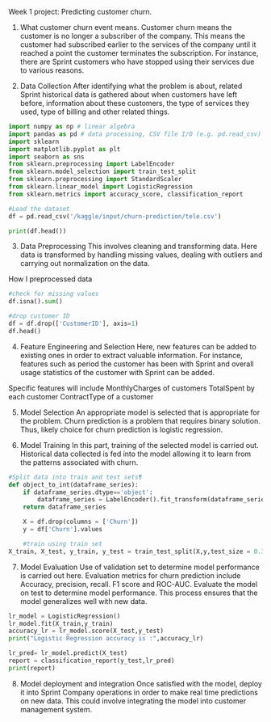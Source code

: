 Week 1 project: Predicting customer churn.

1.	What customer churn event means.
Customer churn means the customer is no longer a subscriber of the company. This means the customer had subscribed earlier to the services of the company until it reached a point the customer terminates the subscription. For instance, there are Sprint customers who have stopped using their services due to various reasons. 

2.	Data Collection
After identifying what the problem is about, related Sprint historical data is gathered about when customers have left before, information about these customers, the type of services they used, type of billing and other related things.

```python 
import numpy as np # linear algebra
import pandas as pd # data processing, CSV file I/O (e.g. pd.read_csv)
import sklearn
import matplotlib.pyplot as plt
import seaborn as sns
from sklearn.preprocessing import LabelEncoder
from sklearn.model_selection import train_test_split
from sklearn.preprocessing import StandardScaler
from sklearn.linear_model import LogisticRegression
from sklearn.metrics import accuracy_score, classification_report
```
```python
#Load the dataset
df = pd.read_csv('/kaggle/input/churn-prediction/tele.csv')

print(df.head())
```

3.	Data Preprocessing
This involves cleaning and transforming data. Here data is transformed by handling missing values, dealing with outliers and carrying out normalization on the data.

How I preprocessed data

```python
#check for missing values
df.isna().sum()

#drop customer ID
df = df.drop(['CustomerID'], axis=1)
df.head()
```


4.	Feature Engineering and Selection
Here, new features can be added to existing ones in order to extract valuable information. For instance, features such as period the customer has been with Sprint and overall usage statistics of the customer with Sprint can be added.

Specific features will include
MonthlyCharges of customers
TotalSpent by each customer
ContractType of a customer


5.	Model Selection 
An appropriate model is selected that is appropriate for the problem. Churn prediction is a problem that requires binary solution. Thus, likely choice for churn prediction is logistic regression.


6.	Model Training
In this part, training of the selected model is carried out. Historical data collected is fed into the model allowing it to learn from the patterns associated with churn.

```python
#Split data into train and test sets¶ 
def object_to_int(dataframe_series):
    if dataframe_series.dtype=='object':
        dataframe_series = LabelEncoder().fit_transform(dataframe_series)
    return dataframe_series

    X = df.drop(columns = ['Churn'])
    y = df['Churn'].values

    #train using train set
X_train, X_test, y_train, y_test = train_test_split(X,y,test_size = 0.30, random_state = 40, stratify=y)
```
7.	Model Evaluation
Use of validation set to determine model performance is carried out here. Evaluation metrics for churn prediction include Accuracy, precision, recall. F1 score and ROC-AUC. Evaluate the model on test to determine model performance. This process ensures that the model generalizes well with new data.

```python
lr_model = LogisticRegression()
lr_model.fit(X_train,y_train)
accuracy_lr = lr_model.score(X_test,y_test)
print("Logistic Regression accuracy is :",accuracy_lr)
```

```python
lr_pred= lr_model.predict(X_test)
report = classification_report(y_test,lr_pred)
print(report)
```

8.	Model deployment and integration
Once satisfied with the model, deploy it into Sprint Company operations in order to make real time predictions on new data. This could involve integrating the model into customer management system.


